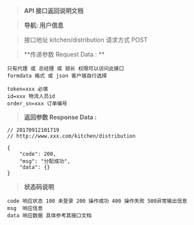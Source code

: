 > **API 接口返回说明文档**

> **导航: 用户信息**

> 接口地址 kitchen/distribution 请求方式 POST

> **传递参数 Request Data : **
```
只有代理 或 总经理 或 部长 权限可以访问此接口
formdata 格式 或 json 客户端自行选择

token=xxx 必填
id=xxx 物流人员id
order_sn=xxx 订单编号
```

>**返回参数 Response Data :**
```
// 20170912101719
// http://www.xxx.com/kitchen/distribution

{
    "code": 200,
    "msg": "分配成功",
    "data": {}
}
```

> **状态码说明**
```
code 响应状态 100 未登录 200 操作成功 400 操作失败 500异常输出信息
msg  响应信息
data 响应数据 具体参考其接口文档
```
